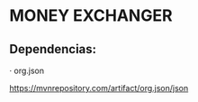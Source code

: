 <h1>MONEY EXCHANGER
</h1>

<h2>Dependencias: </h2>
<p><span>&#183;</span> org.json</p> 
<a href="(https://mvnrepository.com/artifact/org.json/json)" target="_blank">https://mvnrepository.com/artifact/org.json/json</a>

